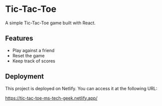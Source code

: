 # Tic-Tac-Toe

A simple Tic-Tac-Toe game built with React.

## Features

- Play against a friend
- Reset the game
- Keep track of scores

## Deployment

This project is deployed on Netlify. You can access it at the following URL:

https://tic-tac-toe-ms-tech-geek.netlify.app/
